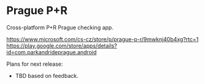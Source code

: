 # Prague P+R
Cross-platform P+R Prague checking app.

https://www.microsoft.com/cs-cz/store/p/prague-p-r/9mwknj40b4xg?rtc=1
https://play.google.com/store/apps/details?id=com.parkandrideprague.android

Plans for next release:
- TBD based on feedback.
